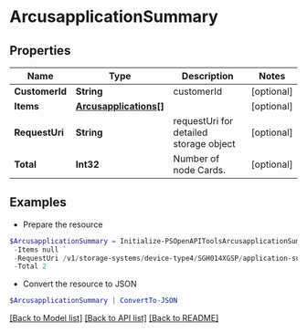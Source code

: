# ArcusapplicationSummary
## Properties

Name | Type | Description | Notes
------------ | ------------- | ------------- | -------------
**CustomerId** | **String** | customerId | [optional] 
**Items** | [**Arcusapplications[]**](Arcusapplications.md) |  | [optional] 
**RequestUri** | **String** | requestUri for detailed storage object | [optional] 
**Total** | **Int32** | Number of node Cards. | [optional] 

## Examples

- Prepare the resource
```powershell
$ArcusapplicationSummary = Initialize-PSOpenAPIToolsArcusapplicationSummary  -CustomerId string `
 -Items null `
 -RequestUri /v1/storage-systems/device-type4/SGH014XGSP/application-summary `
 -Total 2
```

- Convert the resource to JSON
```powershell
$ArcusapplicationSummary | ConvertTo-JSON
```

[[Back to Model list]](../README.md#documentation-for-models) [[Back to API list]](../README.md#documentation-for-api-endpoints) [[Back to README]](../README.md)

